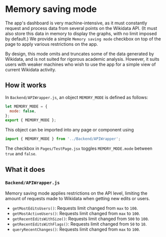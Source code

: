 # Memory saving mode

The app's dashboard is very machine-intensive, as it must constantly request and process data from several points on the Wikidata API. (It must also store this data in memory to display the graphs, with no limit imposed by default.) We provide a simple `Memory saving mode` checkbox on top of the page to apply various restrictions on the app.

By design, this mode omits and truncates some of the data generated by Wikidata, and is not suited for rigorous academic analysis. However, it suits users with weaker machines who wish to use the app for a simple view of current Wikidata activity.

## How it works

In `Backend/APIWrapper.js`, an object `MEMORY_MODE` is defined as follows:
```js
let MEMORY_MODE = {
  mode: false,
};
export { MEMORY_MODE };
```
This object can be imported into any page or component using
```js
import { MEMORY_MODE } from '../Backend/APIWrapper';
```
The checkbox in `Pages/TestPage.jsx` toggles `MEMORY_MODE.mode` between `true` and `false`.

## What it does

### `Backend/APIWrapper.js`

Memory saving mode applies restrictions on the API level, limiting the amount of requests made to Wikidata when getting new edits or users.

* `getMostEditsUsers()`: Requests limit changed from `max` to `100`.
* `getMostActiveUsers()`: Requests limit changed from `max` to `100`.
* `getRecentEditsWithSize()`: Requests limit changed from `500` to `100`.
* `getRecentEditsWithFlags()`: Requests limit changed from `50` to `10`.
* `queryRecentChanges()`: Requests limit changed from `max` to `100`.
